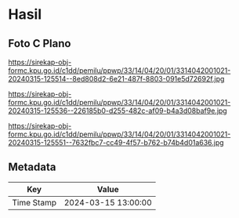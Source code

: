# Hasil

## Foto C Plano

https://sirekap-obj-formc.kpu.go.id/c1dd/pemilu/ppwp/33/14/04/20/01/3314042001021-20240315-125514--8ed808d2-6e21-487f-8803-091e5d72692f.jpg

https://sirekap-obj-formc.kpu.go.id/c1dd/pemilu/ppwp/33/14/04/20/01/3314042001021-20240315-125536--226185b0-d255-482c-af09-b4a3d08baf9e.jpg

https://sirekap-obj-formc.kpu.go.id/c1dd/pemilu/ppwp/33/14/04/20/01/3314042001021-20240315-125551--7632fbc7-cc49-4f57-b762-b74b4d01a636.jpg


## Metadata

| Key        | Value               |
| ---------- | ------------------- |
| Time Stamp | 2024-03-15 13:00:00 |



